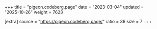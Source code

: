 +++
title = "pigeon.codeberg.page"
date = "2023-03-04"
updated = "2025-10-26"
weight = 7623

[extra]
source = "https://pigeon.codeberg.page/"
ratio = 38
size = 7
+++

